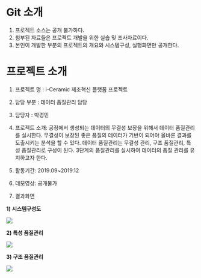 # Git 소개
1. 프로젝트 소스는 공개 불가하다.
2. 첨부된 자료들은 프로젝트 개발을 위한 실습 및 조사자료이다.
3. 본인이 개발한 부분의 프로젝트의 개요와 시스템구성, 실행화면만 공개한다. 

# 프로젝트 소개

1. 프로젝트 명 : i-Ceramic 제조혁신 플랫폼 프로젝트

2. 담당 부분 : 데이터 품질관리 담당

3. 담당자 : 박경민

4. 프로젝트 소개: 공정에서 생성되는 데이터의 무결성 보장을 위해서 데이터 품질관리를 실시한다. 무결성이 보장된 좋은 품질의 데이터가 기반이 되어야 올바른 결과를 도출시키는 분석을 할 수 있다. 데이터 품질관리는 무결성 관리, 구조 품질관리, 특성 품질관리로 구성이 된다. 3단계의 품질관리를 실시하여 데이터의 품질 관리를 유지하고자 한다.

5. 활동기간: 2019.09~2019.12

6. 데모영상: 공개불가

7. 결과화면

<b>1) 시스템구성도 </b>

<img src="https://user-images.githubusercontent.com/37204852/79062406-12973880-7cd5-11ea-8c7c-74aeaa3a154c.png">

<b>2) 특성 품질관리 </b>

<img src="https://user-images.githubusercontent.com/37204852/79062423-3bb7c900-7cd5-11ea-8906-88dc579b1ad9.png">

<b>3) 구조 품질관리 </b>

<img src="https://user-images.githubusercontent.com/37204852/79062462-a2d57d80-7cd5-11ea-840b-3f24f7f22b7f.png">

